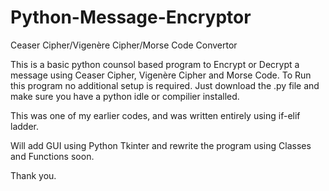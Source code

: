 # Python-Message-Encryptor
Ceaser Cipher/Vigenère Cipher/Morse Code Convertor

This is a basic python counsol based program to Encrypt or Decrypt a message using Ceaser Cipher, Vigenère Cipher and Morse Code.
To Run this program no additional setup is required. Just download the .py file and make sure you have a python idle or compilier installed.

This was one of my earlier codes, and was written entirely using if-elif ladder.

Will add GUI using Python Tkinter and rewrite the program using Classes and Functions soon.

Thank you.
